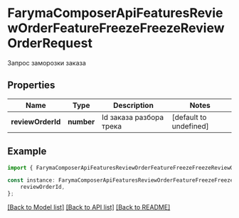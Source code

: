 # FarymaComposerApiFeaturesReviewOrderFeatureFreezeFreezeReviewOrderRequest

Запрос заморозки заказа

## Properties

Name | Type | Description | Notes
------------ | ------------- | ------------- | -------------
**reviewOrderId** | **number** | Id заказа разбора трека | [default to undefined]

## Example

```typescript
import { FarymaComposerApiFeaturesReviewOrderFeatureFreezeFreezeReviewOrderRequest } from './api';

const instance: FarymaComposerApiFeaturesReviewOrderFeatureFreezeFreezeReviewOrderRequest = {
    reviewOrderId,
};
```

[[Back to Model list]](../README.md#documentation-for-models) [[Back to API list]](../README.md#documentation-for-api-endpoints) [[Back to README]](../README.md)
